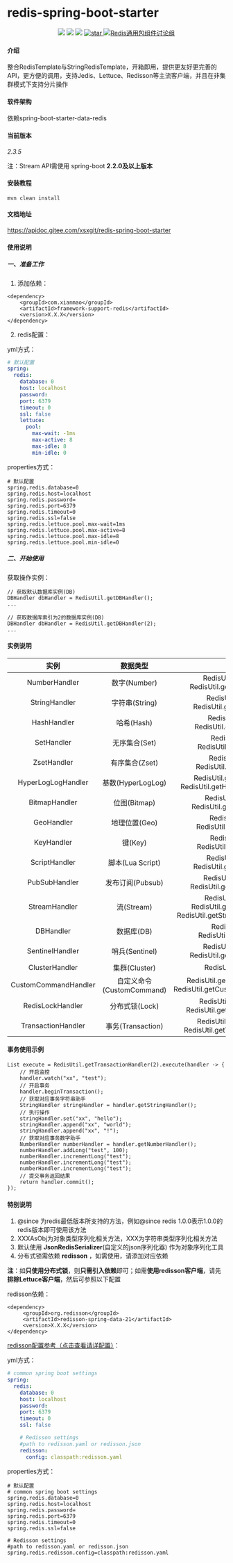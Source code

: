 # redis-spring-boot-starter

<p align="center">
    <img src="https://img.shields.io/badge/JDK-1.8+-green.svg" />
    <img src="https://img.shields.io/maven-central/v/wiki.xsx/redis-spring-boot-starter.svg?label=Maven%20Central" />
    <img src="https://img.shields.io/:license-apache-blue.svg" />
    <a href='https://gitee.com/xsxgit/redis-spring-boot-starter/stargazers'>
        <img src='https://gitee.com/xsxgit/redis-spring-boot-starter/badge/star.svg?theme=dark' alt='star' />
    </a>
    <a target="_blank" href="//shang.qq.com/wpa/qunwpa?idkey=32947ea46f9f67f9de4ecf02e09b359ef89b02c56470272810c9776a15626518">
<img border="0" src="//pub.idqqimg.com/wpa/images/group.png" alt="Redis通用包组件讨论组" title="Redis通用包组件讨论组">
    </a>
</p>



#### 介绍
整合RedisTemplate与StringRedisTemplate，开箱即用，提供更友好更完善的API，更方便的调用，支持Jedis、Lettuce、Redisson等主流客户端，并且在非集群模式下支持分片操作

#### 软件架构
依赖spring-boot-starter-data-redis

#### 当前版本
*2.3.5*

注：Stream API需使用 spring-boot **2.2.0及以上版本**

#### 安装教程

```
mvn clean install
```

#### 文档地址
https://apidoc.gitee.com/xsxgit/redis-spring-boot-starter

#### 使用说明
##### 一、准备工作
1. 添加依赖：

```
<dependency>
    <groupId>com.xianmao</groupId>
    <artifactId>framework-support-redis</artifactId>
    <version>X.X.X</version>
</dependency>
```
2. redis配置：

yml方式：
```yaml
# 默认配置
spring:
  redis:
    database: 0
    host: localhost
    password:
    port: 6379
    timeout: 0
    ssl: false
    lettuce:
      pool:
        max-wait: -1ms
        max-active: 8
        max-idle: 8
        min-idle: 0
```

properties方式：
```properties
# 默认配置
spring.redis.database=0
spring.redis.host=localhost
spring.redis.password=
spring.redis.port=6379
spring.redis.timeout=0
spring.redis.ssl=false
spring.redis.lettuce.pool.max-wait=1ms
spring.redis.lettuce.pool.max-active=8
spring.redis.lettuce.pool.max-idle=8
spring.redis.lettuce.pool.min-idle=0
```

##### 二、开始使用

获取操作实例：
```
// 获取默认数据库实例(DB)
DBHandler dbHandler = RedisUtil.getDBHandler();
...

// 获取数据库索引为2的数据库实例(DB)
DBHandler dbHandler = RedisUtil.getDBHandler(2);
...
```
#### 实例说明
| 实例 | 数据类型 | 获取方式 |
| :------: | :------: | :------: |
| NumberHandler | 数字(Number) | RedisUtil.getNumberHandler()<br>RedisUtil.getNumberHandler(dbIndex) |
| StringHandler | 字符串(String) | RedisUtil.getStringHandler()<br>RedisUtil.getStringHandler(dbIndex) |
| HashHandler | 哈希(Hash) | RedisUtil.getHashHandler()<br>RedisUtil.getHashHandler(dbIndex) |
| SetHandler | 无序集合(Set) | RedisUtil.getSetHandler()<br>RedisUtil.getSetHandler(dbIndex) |
| ZsetHandler | 有序集合(Zset) | RedisUtil.getZsetHandler()<br>RedisUtil.getZsetHandler(dbIndex) |
| HyperLogLogHandler | 基数(HyperLogLog) | RedisUtil.getHyperLogLogHandler()<br>RedisUtil.getHyperLogLogHandler(dbIndex) |
| BitmapHandler | 位图(Bitmap) | RedisUtil.getBitmapHandler()<br>RedisUtil.getBitmapHandler(dbIndex) |
| GeoHandler | 地理位置(Geo) | RedisUtil.getGeoHandler()<br>RedisUtil.getGeoHandler(dbIndex) |
| KeyHandler | 键(Key) | RedisUtil.getKeyHandler()<br>RedisUtil.getKeyHandler(dbIndex) |
| ScriptHandler | 脚本(Lua Script) | RedisUtil.getScriptHandler()<br>RedisUtil.getScriptHandler(dbIndex) |
| PubSubHandler | 发布订阅(Pubsub) | RedisUtil.getPubSubHandler()<br>RedisUtil.getPubSubHandler(dbIndex) |
| StreamHandler | 流(Stream) | RedisUtil.getStreamHandler()<br>RedisUtil.getStreamHandler(dbIndex)<br>RedisUtil.getStreamHandler(dbIndex, mapper) |
| DBHandler | 数据库(DB) | RedisUtil.getDBHandler()<br>RedisUtil.getDBHandler(dbIndex) |
| SentinelHandler | 哨兵(Sentinel) | RedisUtil.getSentinelHandler()<br>RedisUtil.getSentinelHandler(dbIndex) |
| ClusterHandler | 集群(Cluster) | RedisUtil.getClusterHandler() |
| CustomCommandHandler | 自定义命令(CustomCommand) | RedisUtil.getCustomCommandHandler()<br>RedisUtil.getCustomCommandHandler(dbIndex) |
| RedisLockHandler | 分布式锁(Lock) | RedisUtil.getRedisLockHandler()<br>RedisUtil.getRedisLockHandler(dbIndex) |
| TransactionHandler | 事务(Transaction) | RedisUtil.getTransactionHandler()<br>RedisUtil.getTransactionHandler(dbIndex) |

#### 事务使用示例
```
List execute = RedisUtil.getTransactionHandler(2).execute(handler -> {
    // 开启监控
    handler.watch("xx", "test");
    // 开启事务
    handler.beginTransaction();
    // 获取对应事务字符串助手
    StringHandler stringHandler = handler.getStringHandler();
    // 执行操作
    stringHandler.set("xx", "hello");
    stringHandler.append("xx", "world");
    stringHandler.append("xx", "!");
    // 获取对应事务数字助手
    NumberHandler numberHandler = handler.getNumberHandler();
    numberHandler.addLong("test", 100);
    numberHandler.incrementLong("test");
    numberHandler.incrementLong("test");
    numberHandler.incrementLong("test");
    // 提交事务返回结果
    return handler.commit();
});
```

#### 特别说明

1. @since 为redis最低版本所支持的方法，例如@since redis 1.0.0表示1.0.0的redis版本即可使用该方法
2. XXXAsObj为对象类型序列化相关方法，XXX为字符串类型序列化相关方法
3. 默认使用 **JsonRedisSerializer**(自定义的json序列化器) 作为对象序列化工具
4. 分布式锁需依赖 **redisson** ，如需使用，请添加对应依赖

**注**：如**只使用分布式锁**，则**只需引入依赖**即可；如需**使用redisson客户端**，请先**排除Lettuce客户端**，然后可参照以下配置

redisson依赖：
```
<dependency>
     <groupId>org.redisson</groupId>
     <artifactId>redisson-spring-data-21</artifactId>
     <version>X.X.X</version>
</dependency>
```

[redisson配置参考（点击查看请详配置）](https://github.com/redisson/redisson/wiki/2.-%E9%85%8D%E7%BD%AE%E6%96%B9%E6%B3%95)：

yml方式：
```yaml
# common spring boot settings
spring:
  redis:
    database: 0
    host: localhost
    password:
    port: 6379
    timeout: 0
    ssl: false

    # Redisson settings
    #path to redisson.yaml or redisson.json
    redisson:
      config: classpath:redisson.yaml
```

properties方式：
```properties
# 默认配置
# common spring boot settings
spring.redis.database=0
spring.redis.host=localhost
spring.redis.password=
spring.redis.port=6379
spring.redis.timeout=0
spring.redis.ssl=false

# Redisson settings
#path to redisson.yaml or redisson.json
spring.redis.redisson.config=classpath:redisson.yaml
```
